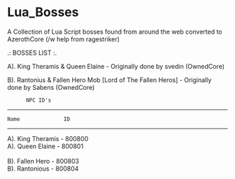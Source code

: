 # Lua_Bosses
A Collection of Lua Script bosses found from around the web converted to AzerothCore (/w help from ragestriker)


.: BOSSES LIST :.

A). King Theramis & Queen Elaine - Originally done by svedin (OwnedCore)

B). Rantonius & Fallen Hero Mob [Lord of The Fallen Heros] - Originally done by Sabens (OwnedCore) 








          NPC ID's
************************************
    Name              ID
************************************
A). King Theramis - 800800<br>
A). Queen Elaine - 800801<br>
<br>
B). Fallen Hero - 800803<br>
B). Rantonious - 800804<br>
<br>
